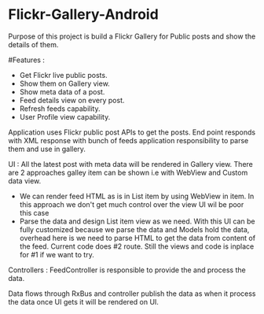 # Flickr-Gallery-Android
Purpose of this project is build a Flickr Gallery for Public posts and show the details of them.

#Features :
- Get Flickr live public posts.
- Show them on Gallery view.
- Show meta data of a post.
- Feed details view on every post.
- Refresh feeds capability.
- User Profile view capability.

Application uses Flickr public post APIs to get the posts. End point responds with XML response with bunch of feeds application responsibility to
parse them and use in gallery.

UI :
All the latest post with meta data will be rendered in Gallery view. There are 2 approaches galley item can be shown i.e with WebView and Custom
data view.
- We can render feed HTML as is in List item by using WebView in item. In this approach we don't get much control over the view UI wil be poor this case
- Parse the data and design List item view as we need.  With this UI can be fully customized because we parse the data and Models hold the data, overhead here is
  we need to parse HTML to get the data from content of the feed. Current code does #2 route. Still the views and code is inplace for #1
  if we want to try.

Controllers :
FeedController is responsible to provide the and process the data.

Data flows through RxBus and controller publish the data as when it process the data once UI gets it will be rendered on UI. 




